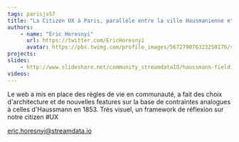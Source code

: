 ```yaml
---
tags: parisjs57
title: "La Citizen UX à Paris, parallèle entre la ville Hausmanienne et le Web"
authors:
    - name: "Eric Horesnyi"
      url: https://twitter.com/EricHoresnyi
      avatar: https://pbs.twimg.com/profile_images/567279076323250176/s6zJsdbH.png
projects:
slides:
    - http://www.slideshare.net/community_streamdataIO/haussmann-fielding-fowler-networkbased-architects
videos:
---
```

Le web a mis en place des règles de vie en communauté, a fait des choix d'architecture et de nouvelles features sur la base de contraintes analogues à celles d'Haussmann en 1853. Très visuel, un framework de réflexion sur notre citizen #UX

eric.horesnyi@streamdata.io